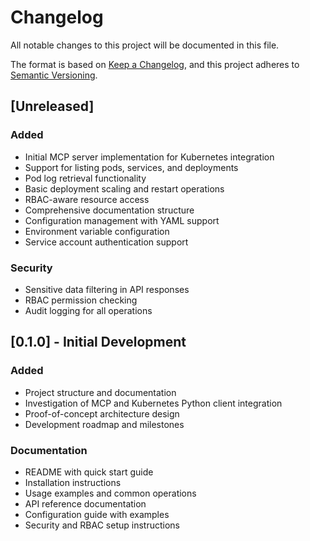 # Changelog

All notable changes to this project will be documented in this file.

The format is based on [Keep a Changelog](https://keepachangelog.com/en/1.0.0/),
and this project adheres to [Semantic Versioning](https://semver.org/spec/v2.0.0.html).

## [Unreleased]

### Added
- Initial MCP server implementation for Kubernetes integration
- Support for listing pods, services, and deployments
- Pod log retrieval functionality
- Basic deployment scaling and restart operations
- RBAC-aware resource access
- Comprehensive documentation structure
- Configuration management with YAML support
- Environment variable configuration
- Service account authentication support

### Security
- Sensitive data filtering in API responses
- RBAC permission checking
- Audit logging for all operations

## [0.1.0] - Initial Development

### Added
- Project structure and documentation
- Investigation of MCP and Kubernetes Python client integration
- Proof-of-concept architecture design
- Development roadmap and milestones

### Documentation
- README with quick start guide
- Installation instructions
- Usage examples and common operations
- API reference documentation
- Configuration guide with examples
- Security and RBAC setup instructions